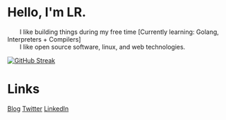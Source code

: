 # Hello, I'm LR. 

  I like building things during my free time [Currently learning: Golang, Interpreters + Compilers]  
  I like open source software, linux, and web technologies.
   
[![GitHub Streak](https://github-readme-streak-stats.herokuapp.com?user=laureanray&theme=ayu-light&hide_border=true)](https://git.io/streak-stats0)
# Links
[Blog](https://lr.hashnode.dev)
[Twitter](https://twitter.com/laureanray)
[LinkedIn](https://linkedin.com/in/laureanray)
